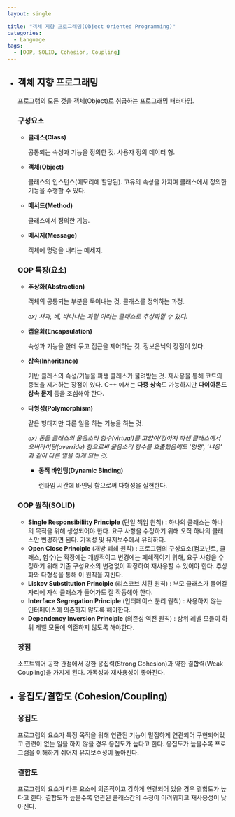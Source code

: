 ```yaml
---
layout: single

title: "객체 지향 프로그래밍(Object Oriented Programming)"
categories:
  - Language
tags:
  - [OOP, SOLID, Cohesion, Coupling]
---
```


- ## 객체 지향 프로그래밍

  프로그램의 모든 것을 객체(Object)로 취급하는 프로그래밍 패러다임.
  
  
  
  ### 구성요소
  
  - **클래스(Class)**
  
    공통되는 속성과 기능을 정의한 것. 사용자 정의 데이터 형.
  
  - **객체(Object)**
  
    클래스의 인스턴스(메모리에 할당된). 고유의 속성을 가지며 클래스에서 정의한 기능을 수행할 수 있다.
  
  - **메서드(Method)**
  
    클래스에서 정의한 기능.
  
  - **메시지(Message)**
  
    객체에 명령을 내리는 메세지.
  
    
  
  ### OOP 특징(요소)
  
  - **추상화(Abstraction)**
  
    객체의 공통되는 부분을 묶어내는 것. 클래스를 정의하는 과정.
  
    *ex) 사과, 배, 바나나는 과일 이라는 클래스로 추상화할 수 있다.*
  
  - **캡슐화(Encapsulation)**
  
    속성과 기능을 한데 묶고 접근을 제어하는 것. 정보은닉의 장점이 있다.
  
  - **상속(Inheritance)**
  
    기반 클래스의 속성/기능을 파생 클래스가 물려받는 것. 재사용을 통해 코드의 중복을 제거하는 장점이 있다. C++ 에서는 **다중 상속**도 가능하지만 **다이아몬드 상속 문제** 등을 조심해야 한다.
  
  - **다형성(Polymorphism)**
  
    같은 형태지만 다른 일을 하는 기능을 하는 것.
  
    *ex) 동물 클래스의 울음소리 함수(virtual)를 고양이/강아지 파생 클래스에서 오버라이딩(override) 함으로써 울음소리 함수를 호출했음에도 '멍멍', '냐옹' 과 같이 다른 일을 하게 되는 것.*
  
    - **동적 바인딩(Dynamic Binding)**
  
      런타임 시간에 바인딩 함으로써 다형성을 실현한다.
  
    
  
  ### OOP 원칙(SOLID)
  
  - **Single Responsibiliity Principle** (단일 책임 원칙) : 하나의 클래스는 하나의 목적을 위해 생성되어야 한다. 요구 사항을 수정하기 위해 오직 하나의 클래스만 변경하면 된다. 가독성 및 유지보수에서 유리하다.
  - **Open Close Principle** (개방 폐쇄 원칙) : 프로그램의 구성요소(컴포넌트, 클래스, 함수)는 확장에는 개방적이고 변경에는 폐쇄적이기 위해, 요구 사항을 수정하기 위해 기존 구성요소의 변경없이 확장하여 재사용할 수 있어야 한다. 추상화와 다형성을 통해 이 원칙을 지킨다.
  - **Liskov Substitution Principle** (리스코브 치환 원칙) : 부모 클래스가 들어갈 자리에 자식 클래스가 들어가도 잘 작동해야 한다.
  - **Interface Segregation Principle** (인터페이스 분리 원칙) : 사용하지 않는 인터페이스에 의존하지 않도록 해야한다.
  - **Dependency Inversion Principle** (의존성 역전 원칙) : 상위 레벨 모듈이 하위 레벨 모듈에 의존하지 않도록 해야한다.
  
  
  
  ### 장점
  
  소프트웨어 공학 관점에서 강한 응집력(Strong Cohesion)과 약한 결합력(Weak Coupling)을 가지게 된다. 가독성과 재사용성이 좋아진다.
  
  
  
- ## 응집도/결합도 (Cohesion/Coupling)

  
  
  ### **응집도**
  
  프로그램의 요소가 특정 목적을 위해 연관된 기능이 밀접하게 연관되어 구현되어있고 관련이 없는 일을 하지 않을 경우 응집도가 높다고 한다. 응집도가 높을수록 프로그램을 이해하기 쉬어져 유지보수성이 높아진다.
  
  
  
  ### **결합도**
  
  프로그램의 요소가 다른 요소에 의존적이고 강하게 연결되어 있을 경우 결합도가 높다고 한다. 결합도가 높을수록 연관된 클래스간의 수정이 어려워지고 재사용성이 낮아진다.
  
  

